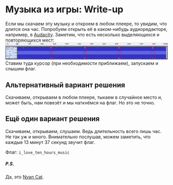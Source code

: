 # Музыка из игры: Write-up

Если мы скачаем эту музыку и откроем в любом плеере, то увидим, что длится она час.
Попробуем открыть её в каком-нибудь аудиоредакторе, например, в [Audacity](https://www.audacityteam.org/).
Заметим, что есть несколько выделяющихся и повторяющихся мест:
[![Audacity](images/1.png)](images/1.png)
Ставим туда курсор (при необходимости приближаем), запускаем и слышим флаг.

## Альтернативный вариант решения

Скачиваем, открываем в любом плеере, тыкаем в случайное место и, может быть,
нам повезёт и мы наткнёмся на флаг. Но это не точно.

## Ещё один вариант решения

Скачиваем, открываем, слушаем. Ведь длительность всего лишь час. Не так уж и много.
Внимательно послушав, можем заметить, что каждые 13 минут 37 секунд звучит флаг.

Флаг: `i_love_ten_hours_music`

##### P.S.
Да, это [Nyan Cat](https://ru.wikipedia.org/wiki/Nyan_Cat).

